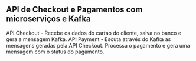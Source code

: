 <h2>API de Checkout e Pagamentos com microserviços e Kafka</h2>

API Checkout - Recebe os dados do cartao do cliente, salva no banco e gera a mensagem Kafka.
API Payment - Escuta através do Kafka as mensagens geradas pela API Checkout. Processa o pagamento e gera uma mensagem com o status do pagamento.


